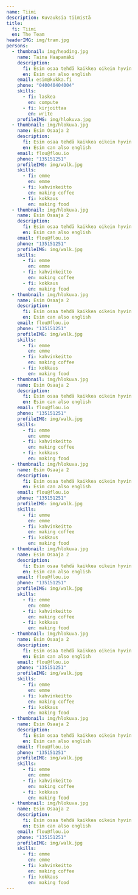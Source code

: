 ```yaml
---
name: Tiimi
description: Kuvauksia tiimistä
title:
  fi: Tiimi
  en: The Team
headerIMG: img/tram.jpg
persons:
  - thumbnail: img/heading.jpg
    name: Taina Haapamäki
    description:
      fi: Esim osaa tehdä kaikkea oikein hyvin
      en: Esim can also english
    email: esim@kukka.fi
    phone: "040040404004"
    skills:
      - fi: laskea
        en: compute
      - fi: kirjoittaa
        en: write
    profileIMG: img/hlokuva.jpg
  - thumbnail: img/hlokuva.jpg
    name: Esim Osaaja 2
    description:
      fi: Esim osaa tehdä kaikkea oikein hyvin
      en: Esim can also english
    email: flou@flou.io
    phone: "135151251"
    profileIMG: img/walk.jpg
    skills:
      - fi: emme
        en: emme
      - fi: kahvinkeitto
        en: making coffee
      - fi: kokkaus
        en: making food
  - thumbnail: img/hlokuva.jpg
    name: Esim Osaaja 2
    description:
      fi: Esim osaa tehdä kaikkea oikein hyvin
      en: Esim can also english
    email: flou@flou.io
    phone: "135151251"
    profileIMG: img/walk.jpg
    skills:
      - fi: emme
        en: emme
      - fi: kahvinkeitto
        en: making coffee
      - fi: kokkaus
        en: making food
  - thumbnail: img/hlokuva.jpg
    name: Esim Osaaja 2
    description:
      fi: Esim osaa tehdä kaikkea oikein hyvin
      en: Esim can also english
    email: flou@flou.io
    phone: "135151251"
    profileIMG: img/walk.jpg
    skills:
      - fi: emme
        en: emme
      - fi: kahvinkeitto
        en: making coffee
      - fi: kokkaus
        en: making food
  - thumbnail: img/hlokuva.jpg
    name: Esim Osaaja 2
    description:
      fi: Esim osaa tehdä kaikkea oikein hyvin
      en: Esim can also english
    email: flou@flou.io
    phone: "135151251"
    profileIMG: img/walk.jpg
    skills:
      - fi: emme
        en: emme
      - fi: kahvinkeitto
        en: making coffee
      - fi: kokkaus
        en: making food
  - thumbnail: img/hlokuva.jpg
    name: Esim Osaaja 2
    description:
      fi: Esim osaa tehdä kaikkea oikein hyvin
      en: Esim can also english
    email: flou@flou.io
    phone: "135151251"
    profileIMG: img/walk.jpg
    skills:
      - fi: emme
        en: emme
      - fi: kahvinkeitto
        en: making coffee
      - fi: kokkaus
        en: making food
  - thumbnail: img/hlokuva.jpg
    name: Esim Osaaja 2
    description:
      fi: Esim osaa tehdä kaikkea oikein hyvin
      en: Esim can also english
    email: flou@flou.io
    phone: "135151251"
    profileIMG: img/walk.jpg
    skills:
      - fi: emme
        en: emme
      - fi: kahvinkeitto
        en: making coffee
      - fi: kokkaus
        en: making food
  - thumbnail: img/hlokuva.jpg
    name: Esim Osaaja 2
    description:
      fi: Esim osaa tehdä kaikkea oikein hyvin
      en: Esim can also english
    email: flou@flou.io
    phone: "135151251"
    profileIMG: img/walk.jpg
    skills:
      - fi: emme
        en: emme
      - fi: kahvinkeitto
        en: making coffee
      - fi: kokkaus
        en: making food
  - thumbnail: img/hlokuva.jpg
    name: Esim Osaaja 2
    description:
      fi: Esim osaa tehdä kaikkea oikein hyvin
      en: Esim can also english
    email: flou@flou.io
    phone: "135151251"
    profileIMG: img/walk.jpg
    skills:
      - fi: emme
        en: emme
      - fi: kahvinkeitto
        en: making coffee
      - fi: kokkaus
        en: making food
  - thumbnail: img/hlokuva.jpg
    name: Esim Osaaja 2
    description:
      fi: Esim osaa tehdä kaikkea oikein hyvin
      en: Esim can also english
    email: flou@flou.io
    phone: "135151251"
    profileIMG: img/walk.jpg
    skills:
      - fi: emme
        en: emme
      - fi: kahvinkeitto
        en: making coffee
      - fi: kokkaus
        en: making food
---
```

